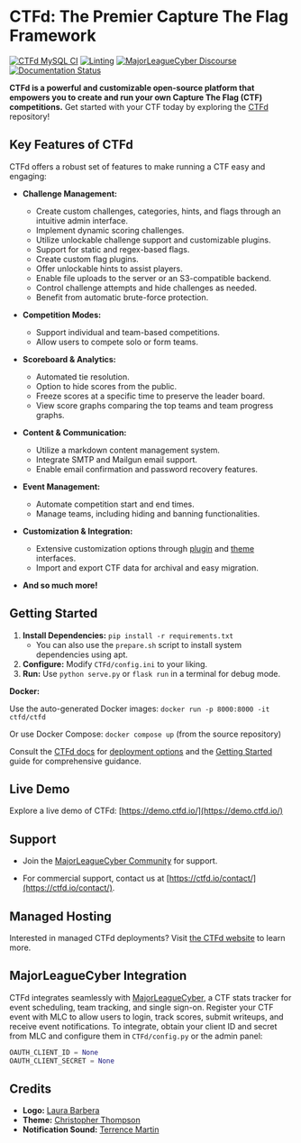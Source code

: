 # CTFd: The Premier Capture The Flag Framework

[![CTFd MySQL CI](https://github.com/CTFd/CTFd/workflows/CTFd%20MySQL%20CI/badge.svg?branch=master)](https://github.com/CTFd/CTFd/actions/workflows/ci-mysql.yml)
[![Linting](https://github.com/CTFd/CTFd/workflows/Linting/badge.svg?branch=master)](https://github.com/CTFd/CTFd/actions/workflows/lint.yml)
[![MajorLeagueCyber Discourse](https://img.shields.io/discourse/status?server=https%3A%2F%2Fcommunity.majorleaguecyber.org%2F)](https://community.majorleaguecyber.org/)
[![Documentation Status](https://api.netlify.com/api/v1/badges/6d10883a-77bb-45c1-a003-22ce1284190e/deploy-status)](https://docs.ctfd.io)

**CTFd is a powerful and customizable open-source platform that empowers you to create and run your own Capture The Flag (CTF) competitions.**  Get started with your CTF today by exploring the [CTFd](https://github.com/CTFd/CTFd) repository!

## Key Features of CTFd

CTFd offers a robust set of features to make running a CTF easy and engaging:

*   **Challenge Management:**
    *   Create custom challenges, categories, hints, and flags through an intuitive admin interface.
    *   Implement dynamic scoring challenges.
    *   Utilize unlockable challenge support and customizable plugins.
    *   Support for static and regex-based flags.
    *   Create custom flag plugins.
    *   Offer unlockable hints to assist players.
    *   Enable file uploads to the server or an S3-compatible backend.
    *   Control challenge attempts and hide challenges as needed.
    *   Benefit from automatic brute-force protection.

*   **Competition Modes:**
    *   Support individual and team-based competitions.
    *   Allow users to compete solo or form teams.

*   **Scoreboard & Analytics:**
    *   Automated tie resolution.
    *   Option to hide scores from the public.
    *   Freeze scores at a specific time to preserve the leader board.
    *   View score graphs comparing the top teams and team progress graphs.

*   **Content & Communication:**
    *   Utilize a markdown content management system.
    *   Integrate SMTP and Mailgun email support.
    *   Enable email confirmation and password recovery features.

*   **Event Management:**
    *   Automate competition start and end times.
    *   Manage teams, including hiding and banning functionalities.

*   **Customization & Integration:**
    *   Extensive customization options through [plugin](https://docs.ctfd.io/docs/plugins/overview) and [theme](https://docs.ctfd.io/docs/themes/overview) interfaces.
    *   Import and export CTF data for archival and easy migration.

*   **And so much more!**

## Getting Started

1.  **Install Dependencies:** `pip install -r requirements.txt`
    *   You can also use the `prepare.sh` script to install system dependencies using apt.
2.  **Configure:** Modify `CTFd/config.ini` to your liking.
3.  **Run:** Use `python serve.py` or `flask run` in a terminal for debug mode.

**Docker:**

Use the auto-generated Docker images:
`docker run -p 8000:8000 -it ctfd/ctfd`

Or use Docker Compose:
`docker compose up` (from the source repository)

Consult the [CTFd docs](https://docs.ctfd.io/) for [deployment options](https://docs.ctfd.io/docs/deployment/installation) and the [Getting Started](https://docs.ctfd.io/tutorials/getting-started/) guide for comprehensive guidance.

## Live Demo

Explore a live demo of CTFd: [https://demo.ctfd.io/](https://demo.ctfd.io/)

## Support

*   Join the [MajorLeagueCyber Community](https://community.majorleaguecyber.org/) for support.

*   For commercial support, contact us at [https://ctfd.io/contact/](https://ctfd.io/contact/).

## Managed Hosting

Interested in managed CTFd deployments? Visit [the CTFd website](https://ctfd.io/) to learn more.

## MajorLeagueCyber Integration

CTFd integrates seamlessly with [MajorLeagueCyber](https://majorleaguecyber.org/), a CTF stats tracker for event scheduling, team tracking, and single sign-on. Register your CTF event with MLC to allow users to login, track scores, submit writeups, and receive event notifications. To integrate, obtain your client ID and secret from MLC and configure them in `CTFd/config.py` or the admin panel:

```python
OAUTH_CLIENT_ID = None
OAUTH_CLIENT_SECRET = None
```

## Credits

*   **Logo:** [Laura Barbera](http://www.laurabb.com/)
*   **Theme:** [Christopher Thompson](https://github.com/breadchris)
*   **Notification Sound:** [Terrence Martin](https://soundcloud.com/tj-martin-composer)
